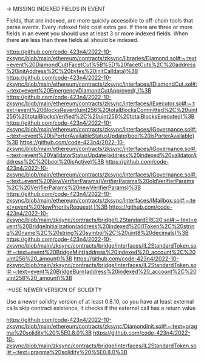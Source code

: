 -> MISSING INDEXED FIELDS IN EVENT

Fields, that are indexed, are more quickly accessible to off-chain tools that parse events. Every indexed field cost extra gas.
If there are three or more fields in an event you should use at least 3 or more indexed fields. When there are less than three fields all should be indexed.

https://github.com/code-423n4/2022-10-zksync/blob/main/ethereum/contracts/zksync/libraries/Diamond.sol#:~:text=event%20DiamondCut(FacetCut%5B%5D%20facetCuts%2C%20address%20initAddress%2C%20bytes%20initCalldata)%3B
https://github.com/code-423n4/2022-10-zksync/blob/main/ethereum/contracts/zksync/interfaces/IDiamondCut.sol#:~:text=event%20EmergencyDiamondCutApproved(,)%3B
https://github.com/code-423n4/2022-10-zksync/blob/main/ethereum/contracts/zksync/interfaces/IExecutor.sol#:~:text=event%20BlocksRevert(uint256%20totalBlocksCommitted%2C%20uint256%20totalBlocksVerified%2C%20uint256%20totalBlocksExecuted)%3B
https://github.com/code-423n4/2022-10-zksync/blob/main/ethereum/contracts/zksync/interfaces/IGovernance.sol#:~:text=event%20IsPorterAvailableStatusUpdate(bool%20isPorterAvailable)%3B
https://github.com/code-423n4/2022-10-zksync/blob/main/ethereum/contracts/zksync/interfaces/IGovernance.sol#:~:text=event%20ValidatorStatusUpdate(address%20indexed%20validatorAddress%2C%20bool%20isActive)%3B
https://github.com/code-423n4/2022-10-zksync/blob/main/ethereum/contracts/zksync/interfaces/IGovernance.sol#:~:text=event%20NewVerifierParams(VerifierParams%20oldVerifierParams%2C%20VerifierParams%20newVerifierParams)%3B
https://github.com/code-423n4/2022-10-zksync/blob/main/ethereum/contracts/zksync/interfaces/IMailbox.sol#:~:text=event%20NewPriorityRequest(,)%3B
https://github.com/code-423n4/2022-10-zksync/blob/main/zksync/contracts/bridge/L2StandardERC20.sol#:~:text=event%20BridgeInitialization(address%20indexed%20l1Token%2C%20string%20name%2C%20string%20symbol%2C%20uint8%20decimals)%3B
https://github.com/code-423n4/2022-10-zksync/blob/main/zksync/contracts/bridge/interfaces/IL2StandardToken.sol#:~:text=event%20BridgeMint(address%20indexed%20_account%2C%20uint256%20_amount)%3B
https://github.com/code-423n4/2022-10-zksync/blob/main/zksync/contracts/bridge/interfaces/IL2StandardToken.sol#:~:text=event%20BridgeBurn(address%20indexed%20_account%2C%20uint256%20_amount)%3B


->USE NEWER VERSION OF SOLIDITY

Use a newer solidity version of at least 0.8.10, so you have at least external calls skip contract existence, it checks if the external call has a return value

https://github.com/code-423n4/2022-10-zksync/blob/main/ethereum/contracts/zksync/DiamondInit.sol#:~:text=pragma%20solidity%20%5E0.8.0%3B
https://github.com/code-423n4/2022-10-zksync/blob/main/zksync/contracts/bridge/interfaces/IL2StandardToken.sol#:~:text=pragma%20solidity%20%5E0.8.0%3B
